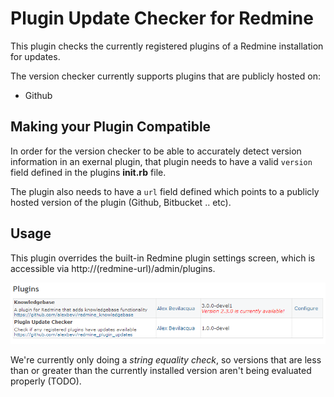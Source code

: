 # Plugin Update Checker for Redmine

This plugin checks the currently registered plugins of a Redmine installation for updates.

The version checker currently supports plugins that are publicly hosted on:

* Github

## Making your Plugin Compatible

In order for the version checker to be able to accurately detect version information in an exernal plugin, that plugin needs to have a valid `version` field defined in the plugins **init.rb** file.

The plugin also needs to have a ``url`` field defined which points to a publicly hosted version of the plugin (Github, Bitbucket .. etc).

## Usage

This plugin overrides the built-in Redmine plugin settings screen, which is accessible via http://(redmine-url)/admin/plugins.

![Redmine Settings View](doc/ss01.png)

We're currently only doing a *string equality check*, so versions that are less than or greater than the currently installed version aren't being evaluated properly (TODO).